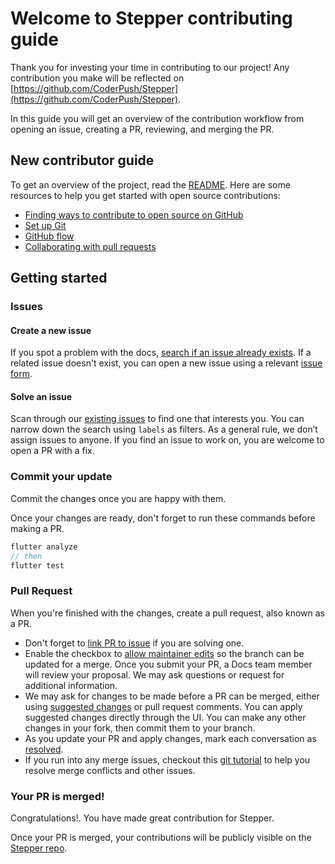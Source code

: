 # **Welcome to Stepper contributing guide**

Thank you for investing your time in contributing to our project! Any contribution you make will be reflected on [https://github.com/CoderPush/Stepper](https://github.com/CoderPush/Stepper).

In this guide you will get an overview of the contribution workflow from opening an issue, creating a PR, reviewing, and merging the PR.

## **New contributor guide**

To get an overview of the project, read the [README](../README.md). Here are some resources to help you get started with open source contributions:

- [Finding ways to contribute to open source on GitHub](https://docs.github.com/en/get-started/exploring-projects-on-github/finding-ways-to-contribute-to-open-source-on-github)
- [Set up Git](https://docs.github.com/en/get-started/quickstart/set-up-git)
- [GitHub flow](https://docs.github.com/en/get-started/quickstart/github-flow)
- [Collaborating with pull requests](https://docs.github.com/en/github/collaborating-with-pull-requests)

## **Getting started**

### **Issues**

#### Create a new issue

If you spot a problem with the docs, [search if an issue already exists](https://github.com/CoderPush/Stepper/issues?q=is%3Aissue+). If a related issue doesn't exist, you can open a new issue using a relevant [issue form](https://github.com/CoderPush/Stepper/issues/new).

#### Solve an issue

Scan through our [existing issues](https://github.com/CoderPush/Stepper/issues) to find one that interests you. You can narrow down the search using `labels` as filters. As a general rule, we don’t assign issues to anyone. If you find an issue to work on, you are welcome to open a PR with a fix.

### **Commit your update**

Commit the changes once you are happy with them.

Once your changes are ready, don't forget to run these commands before making a PR.
  ```dart
  flutter analyze
  // then
  flutter test
  ```

### **Pull Request**

When you're finished with the changes, create a pull request, also known as a PR.
- Don't forget to [link PR to issue](https://docs.github.com/en/issues/tracking-your-work-with-issues/linking-a-pull-request-to-an-issue) if you are solving one.
- Enable the checkbox to [allow maintainer edits](https://docs.github.com/en/github/collaborating-with-issues-and-pull-requests/allowing-changes-to-a-pull-request-branch-created-from-a-fork) so the branch can be updated for a merge.
Once you submit your PR, a Docs team member will review your proposal. We may ask questions or request for additional information.
- We may ask for changes to be made before a PR can be merged, either using [suggested changes](https://docs.github.com/en/github/collaborating-with-issues-and-pull-requests/incorporating-feedback-in-your-pull-request) or pull request comments. You can apply suggested changes directly through the UI. You can make any other changes in your fork, then commit them to your branch.
- As you update your PR and apply changes, mark each conversation as [resolved](https://docs.github.com/en/github/collaborating-with-issues-and-pull-requests/commenting-on-a-pull-request#resolving-conversations).
- If you run into any merge issues, checkout this [git tutorial](https://lab.github.com/githubtraining/managing-merge-conflicts) to help you resolve merge conflicts and other issues.

### Your PR is merged!

Congratulations!. You have made great contribution for Stepper.

Once your PR is merged, your contributions will be publicly visible on the [Stepper repo](https://github.com/CoderPush/Stepper).